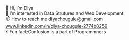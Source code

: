 👋 Hi, I’m Diya<br>
👀 I’m interested in Data Strutures and Web Development<br>
📫 How to reach me diyachougule@gmail.com <br>www.linkedin.com/in/diya-chougule-2774b8259<br>
⚡ Fun fact:Confusion is a part of Programmners<br>


